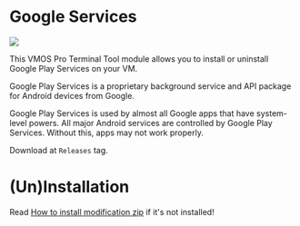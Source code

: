 # Google Services

<img src=https://upload.wikimedia.org/wikipedia/commons/thumb/1/11/Google_play_services_logo.svg/160px-Google_play_services_logo.svg.png>


This VMOS Pro Terminal Tool module allows you to install or uninstall Google Play Services on your VM.

Google Play Services is a proprietary background service and API package for Android devices from Google.

Google Play Services is used by almost all Google apps that have system-level powers. All major Android services are controlled by Google Play Services. Without this, apps may not work properly.

Download at `Releases` tag.


# (Un)Installation

Read [How to install modification zip](https://github.com/HuskyDG/VMOSPro_RootXposed_Terminal) if it's not installed!
